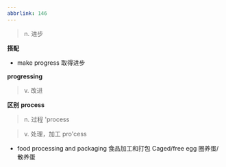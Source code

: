 ```yaml
---
abbrlink: 146
---
```

> n. 进步

**搭配**
- make progress 取得进步

**progressing**
> v. 改进

**区别**
**process**
> n. 过程 'process

> v. 处理，加工 pro'cess

- food processing and packaging 食品加工和打包
Caged/free egg 圈养蛋/散养蛋